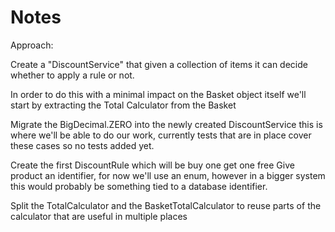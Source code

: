 # Notes

Approach: 

Create a "DiscountService" that given a collection of items it can decide whether to apply a rule or not.

In order to do this with a minimal impact on the Basket object itself we'll start by extracting the Total Calculator from the Basket


Migrate the BigDecimal.ZERO into the newly created DiscountService
this is where we'll be able to do our work, currently tests that are in place cover these cases so no tests added yet.

Create the first DiscountRule which will be buy one get one free
Give product an identifier, for now we'll use an enum, however in a bigger system
this would probably be something tied to a database identifier.

Split the TotalCalculator and the BasketTotalCalculator to reuse parts of the calculator that are useful in multiple places


 